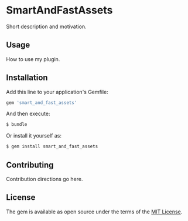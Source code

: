 # SmartAndFastAssets
Short description and motivation.

## Usage
How to use my plugin.

## Installation
Add this line to your application's Gemfile:

```ruby
gem 'smart_and_fast_assets'
```

And then execute:
```bash
$ bundle
```

Or install it yourself as:
```bash
$ gem install smart_and_fast_assets
```

## Contributing
Contribution directions go here.

## License
The gem is available as open source under the terms of the [MIT License](https://opensource.org/licenses/MIT).
